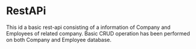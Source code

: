 # RestAPi
This id a basic rest-api consisting of a information of Company and Employees of related company.
Basic CRUD operation has been performed on both Company and Employee database.
